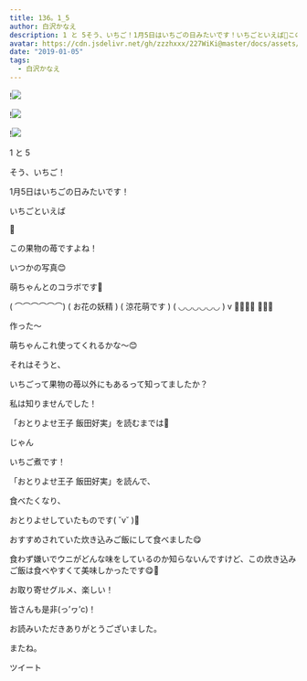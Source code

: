 ```yaml
---
title: 136。1_5
author: 白沢かなえ
description: 1 と 5そう、いちご！1月5日はいちごの日みたいです！いちごといえば🍓この果物の苺ですよね！い...
avatar: https://cdn.jsdelivr.net/gh/zzzhxxx/227WiKi@master/docs/assets/photo/avatar/kanae.jpg
date: "2019-01-05"
tags:
  - 白沢かなえ
---
```


!![](https://cdn.jsdelivr.net/gh/zzzhxxx/227WiKi-image@master/blog-image/kanae-2019-01-05_1.jpg)

!![](https://cdn.jsdelivr.net/gh/zzzhxxx/227WiKi-image@master/blog-image/kanae-2019-01-05_2.jpg)

!![](https://cdn.jsdelivr.net/gh/zzzhxxx/227WiKi-image@master/blog-image/kanae-2019-01-05_3.jpg)








1 と 5




そう、いちご！






1月5日はいちごの日みたいです！












いちごといえば




🍓





この果物の苺ですよね！











いつかの写真😊


萌ちゃんとのコラボです🌸





( ⌒⌒⌒⌒⌒⌒)
(  お花の妖精  )
(   涼花萌です )
( ◡◡◡◡◡◡ )
   v
🧚🏻‍♀️✨
  🌷🌷🌷




作った〜


萌ちゃんこれ使ってくれるかな〜😊
















それはそうと、





いちごって果物の苺以外にもあるって知ってましたか？








私は知りませんでした！






「おとりよせ王子 飯田好実」を読むまでは🤨














じゃん







いちご煮です！







「おとりよせ王子 飯田好実」を読んで、


食べたくなり、


おとりよせしていたものです( ˘v˘ )🌸











おすすめされていた炊き込みご飯にして食べました😋












食わず嫌いでウニがどんな味をしているのか知らないんですけど、この炊き込みご飯は食べやすくて美味しかったです😋🌸


















お取り寄せグルメ、楽しい！











皆さんも是非(っ’ヮ’c)！















お読みいただきありがとうございました。


またね。


ツイート



